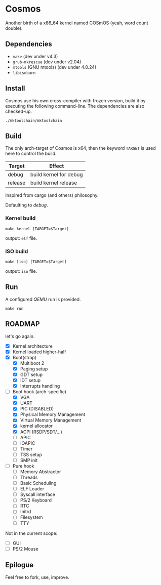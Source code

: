 # Cosmos

Another birth of a x86_64 kernel named COSmOS (yeah, word count double).

## Dependencies

  * `make` (dev under v4.3)
  * `grub-mkrescue` (dev under v2.04)
  * `mtools` (GNU mtools) (dev under 4.0.24)
  * `libisoburn`

## Install

Cosmos use his own cross-compiler with frozen version, build it by executing the following command-line.
The dependencies are also checked-up.

`./mktoolchain/mktoolchain`

## Build

The only arch-target of Cosmos is x64, then the keyword `TARGET` is used here to control the build.

| Target     | Effect                 |
|------------|------------------------|
| debug      | build kernel for debug |
| release    | build kernel release   |

Inspired from cargo (and others) philosophy.

Defaulting to *debug*.

### Kernel build

`make kernel [TARGET=$Target]`

output: `elf` file.

### ISO build

`make [iso] [TARGET=$Target]`

output: `iso` file.

## Run

A configured *QEMU* run is provided.

`make run`

## ROADMAP

let's go again.

- [X] Kernel architecture
- [X] Kernel loaded higher-half
- [X] Boot(strap)
  - [X] Multiboot 2
  - [X] Paging setup
  - [X] GDT setup
  - [X] IDT setup
  - [X] Interrupts handling
- [ ] Boot hook (arch-specific)
  - [X] VGA
  - [X] UART
  - [X] PIC (DISABLED)
  - [X] Physical Memory Management
  - [X] Virtual Memory Management
  - [X] kernel allocator
  - [X] ACPI (RSDP/SDT/...)
  - [ ] APIC
  - [ ] IOAPIC
  - [ ] Timer
  - [ ] TSS setup
  - [ ] SMP init
- [ ] Pure hook
  - [ ] Memory Abstractor
  - [ ] Threads
  - [ ] Basic Scheduling
  - [ ] ELF Loader
  - [ ] Syscall interface
  - [ ] PS/2 Keyboard
  - [ ] RTC
  - [ ] Initrd
  - [ ] Filesystem
  - [ ] TTY

Not in the current scope:

- [ ] GUI
- [ ] PS/2 Mouse

## Epilogue

Feel free to fork, use, improve.
